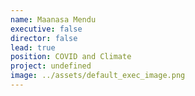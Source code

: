 ```yaml
---
name: Maanasa Mendu
executive: false
director: false
lead: true
position: COVID and Climate
project: undefined
image: ../assets/default_exec_image.png
---
```

